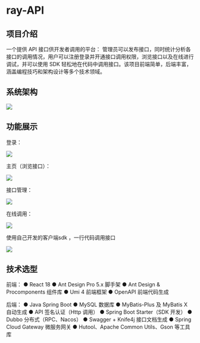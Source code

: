 # ray-API
## 项目介绍

一个提供 API 接口供开发者调用的平台：
管理员可以发布接口，同时统计分析各接口的调用情况，用户可以注册登录并开通接口调用权限，浏览接口以及在线进行调试，并可以使用 SDK 轻松地在代码中调用接口。该项目前端简单，后端丰富，涵盖编程技巧和架构设计等多个技术领域。



## 系统架构

![](<https://ray-web-tlias.oss-cn-beijing.aliyuncs.com/api/%E6%9E%B6%E6%9E%84%E5%9B%BE.png>)

## 功能展示

登录：

![](<https://ray-web-tlias.oss-cn-beijing.aliyuncs.com/api/%E7%99%BB%E5%BD%95.png>)

主页（浏览接口）：

![](<https://ray-web-tlias.oss-cn-beijing.aliyuncs.com/api/%E4%B8%BB%E9%A1%B5.png>)

接口管理：

![](<https://ray-web-tlias.oss-cn-beijing.aliyuncs.com/api/%E6%8E%A5%E5%8F%A3%E7%AE%A1%E7%90%86.png>)

在线调用：

![](https://ray-web-tlias.oss-cn-beijing.aliyuncs.com/api/%E5%9C%A8%E7%BA%BF%E8%B0%83%E7%94%A8.png)

使用自己开发的客户端sdk ，一行代码调用接口

![](<https://ray-web-tlias.oss-cn-beijing.aliyuncs.com/api/SDK.png>)



## 技术选型

  前端：
● React 18
● Ant Design Pro 5.x 脚手架
● Ant Design & Procomponents 组件库
● Umi 4 前端框架
● OpenAPI 前端代码生成

后端：
● Java Spring Boot
● MySQL 数据库
● MyBatis-Plus 及 MyBatis X 自动生成
● API 签名认证（Http 调用）
● Spring Boot Starter（SDK 开发）
● Dubbo 分布式（RPC、Nacos）
● Swagger + Knife4j 接口文档生成
● Spring Cloud Gateway 微服务网关
● Hutool、Apache Common Utils、Gson 等工具库  





